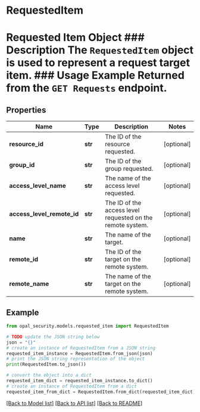 # RequestedItem

# Requested Item Object ### Description The `RequestedItem` object is used to represent a request target item.  ### Usage Example Returned from the `GET Requests` endpoint.

## Properties

Name | Type | Description | Notes
------------ | ------------- | ------------- | -------------
**resource_id** | **str** | The ID of the resource requested. | [optional] 
**group_id** | **str** | The ID of the group requested. | [optional] 
**access_level_name** | **str** | The name of the access level requested. | [optional] 
**access_level_remote_id** | **str** | The ID of the access level requested on the remote system. | [optional] 
**name** | **str** | The name of the target. | [optional] 
**remote_id** | **str** | The ID of the target on the remote system. | [optional] 
**remote_name** | **str** | The name of the target on the remote system. | [optional] 

## Example

```python
from opal_security.models.requested_item import RequestedItem

# TODO update the JSON string below
json = "{}"
# create an instance of RequestedItem from a JSON string
requested_item_instance = RequestedItem.from_json(json)
# print the JSON string representation of the object
print(RequestedItem.to_json())

# convert the object into a dict
requested_item_dict = requested_item_instance.to_dict()
# create an instance of RequestedItem from a dict
requested_item_from_dict = RequestedItem.from_dict(requested_item_dict)
```
[[Back to Model list]](../README.md#documentation-for-models) [[Back to API list]](../README.md#documentation-for-api-endpoints) [[Back to README]](../README.md)


